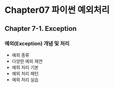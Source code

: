# Chapter07 파이썬 예외처리

## Chapter 7-1. Exception
### 예외(Exception) 개념 및 처리
- 예외 종류
- 다양한 예외 재연
- 예외 처리 기본
- 예외 처리 패턴
- 예외 처리 실습
